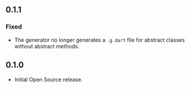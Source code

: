 ## 0.1.1
### Fixed
* The generator no longer generates a `.g.dart` file for abstract classes without abstract methods.

## 0.1.0
* Initial Open Source release.
